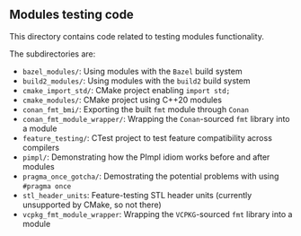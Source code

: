 ## Modules testing code

This directory contains code related to testing modules functionality.

The subdirectories are:

- `bazel_modules/`: Using modules with the `Bazel` build system
- `build2_modules/`: Using modules with the `build2` build system
- `cmake_import_std/`: CMake project enabling `import std;`
- `cmake_modules/`: CMake project using C++20 modules
- `conan_fmt_bmi/`: Exporting the built `fmt` module through `Conan`
- `conan_fmt_module_wrapper/`: Wrapping the `Conan`-sourced `fmt` library into a module
- `feature_testing/`: CTest project to test feature compatibility across compilers
- `pimpl/`: Demonstrating how the PImpl idiom works before and after modules
- `pragma_once_gotcha/`: Demostrating the potential problems with using `#pragma once`
- `stl_header_units`: Feature-testing STL header units (currently unsupported by CMake, so not there)
- `vcpkg_fmt_module_wrapper`: Wrapping the `VCPKG`-sourced `fmt` library into a module
